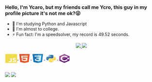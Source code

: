 ### Hello, I'm Ycaro, but my friends call me Ycro, this guy in my profile picture it's not me ok?😜

- 🌱 I'm studying Python and Javascript
- 🎒 I'm almost to college.
- ⚡ Fun fact: I'm a speedsolver, my record is 49.52 seconds.

<div align="center">
  <a href="https://github.com/ycarotrindade">
  <img height="180em" src="https://github-readme-stats.vercel.app/api?username=ycarotrindade&show_icons=true&theme=radical&include_all_commits=true&count_private=true"/>
  <img height="180em" src="https://github-readme-stats.vercel.app/api/top-langs/?username=ycarotrindade&layout=compact&langs_count=7&theme=radical"/>
</div>

<div style="display: inline_block"><br>
  <img align="center" alt="Ycro-Js" height="30" width="40" src="https://raw.githubusercontent.com/devicons/devicon/master/icons/javascript/javascript-plain.svg">
  <img align="center" alt="Ycro-HTML" height="30" width="40" src="https://raw.githubusercontent.com/devicons/devicon/master/icons/html5/html5-original.svg">
  <img align="center" alt="Ycro-CSS" height="30" width="40" src="https://raw.githubusercontent.com/devicons/devicon/master/icons/css3/css3-original.svg">
  <img align="center" alt="Ycro-Python" height="30" width="40" src="https://raw.githubusercontent.com/devicons/devicon/master/icons/python/python-original.svg">
  <img align="center" alt="Ycro-Csharp" height="30" width="40" src="https://raw.githubusercontent.com/devicons/devicon/master/icons/csharp/csharp-original.svg">
</div>
  
  ##

<div> 
  <a href="https://www.instagram.com/marcosycro/" target="_blank"><img src="https://img.shields.io/badge/-Instagram-%23E4405F?style=for-the-badge&logo=instagram&logoColor=white" target="_blank"></a>
  <a href = "mailto:ycarotrindade.pg@gmail.com"><img src="https://img.shields.io/badge/-Gmail-%23333?style=for-the-badge&logo=gmail&logoColor=white" target="_blank"></a>
 </div>
